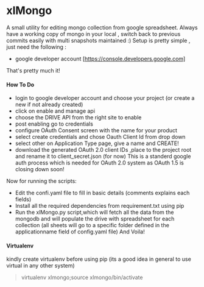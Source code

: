 # xlMongo
A small utility for editing mongo collection from google spreadsheet.
Always have a working copy of mongo in your local , switch back to previous commits easily with multi snapshots maintained :)
Setup is pretty simple , just need the following  :
  - google developer account [https://console.developers.google.com]
 
 That's pretty much it!
#### How To Do
- login to google developer account and choose your project (or create a new if not already created)
- click on enable and manage api
- choose the DRIVE API  from the right site to enable
- post enabling go to credentials
- configure OAuth Consent screen with the name for your product  
- select create credentials and chose Oauth Client Id from drop down
- select other on Application Type page, give a name and CREATE!
- download the generated OAuth 2.0 client IDs ,place to the project root and rename it to client_secret.json (for now)
This is a standerd google auth process which is needed for OAuth 2.0 system as OAuth 1.5 is closing down soon!


Now for running the scripts:
- Edit the confi.yaml file to fill in basic details (comments explains each fields)
- Install all the required dependencies from requirement.txt using pip
- Run the xlMongo.py script,which will fetch all the data from the mongodb and will populate the drive with spreadsheet for each collection (all sheets will go to a specific folder defined in the applicationname field of config.yaml file)
And Voila!

#### Virtualenv
kindly create virtualenv before using pip (its a good idea in general to use virtual in any other system)
> virtualenv xlmongo;source xlmongo/bin/activate 
